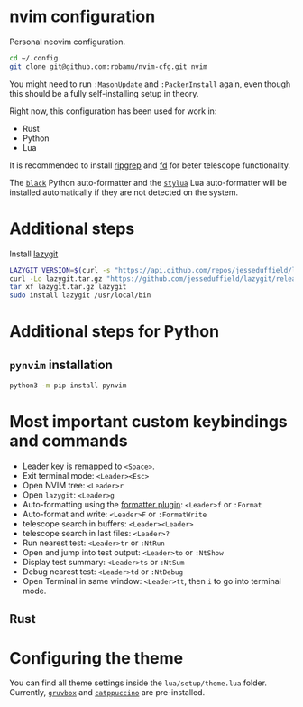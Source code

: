 nvim configuration
========

Personal neovim configuration.

```sh
cd ~/.config
git clone git@github.com:robamu/nvim-cfg.git nvim
```

You might need to run `:MasonUpdate` and `:PackerInstall` again, even
though this should be a fully self-installing setup in theory.

Right now, this configuration has been used for work in:

- Rust
- Python
- Lua

It is recommended to install [ripgrep](https://github.com/BurntSushi/ripgrep) and
[fd](https://github.com/sharkdp/fd) for beter telescope functionality.

The [`black`](https://github.com/psf/black) Python auto-formatter and the
[`stylua`](https://github.com/JohnnyMorganz/StyLua) Lua auto-formatter will be installed
automatically if they are not detected on the system.

# Additional steps

Install [lazygit](https://github.com/jesseduffield/lazygit#ubuntu)

```sh
LAZYGIT_VERSION=$(curl -s "https://api.github.com/repos/jesseduffield/lazygit/releases/latest" | grep -Po '"tag_name": "v\K[^"]*')
curl -Lo lazygit.tar.gz "https://github.com/jesseduffield/lazygit/releases/latest/download/lazygit_${LAZYGIT_VERSION}_Linux_x86_64.tar.gz"
tar xf lazygit.tar.gz lazygit
sudo install lazygit /usr/local/bin
```

# Additional steps for Python

## `pynvim` installation

```sh
python3 -m pip install pynvim
```

# Most important custom keybindings and commands

- Leader key is remapped to `<Space>`.
- Exit terminal mode: `<Leader><Esc>`
- Open NVIM tree: `<Leader>r`
- Open `lazygit`: `<Leader>g`
- Auto-formatting using the [formatter plugin](https://github.com/mhartington/formatter.nvim):
  `<Leader>f` or `:Format`
- Auto-format and write: `<Leader>F` or `:FormatWrite`
- telescope search in buffers:  `<Leader><Leader>`
- telescope search in last files: `<Leader>?`
- Run nearest test: `<Leader>tr` or `:NtRun`
- Open and jump into test output: `<Leader>to` or `:NtShow`
- Display test summary: `<Leader>ts` or `:NtSum`
- Debug nearest test: `<Leader>td` or `:NtDebug`
- Open Terminal in same window: `<Leader>tt`, then `i` to go into terminal mode.

## Rust

# Configuring the theme

You can find all theme settings inside the `lua/setup/theme.lua` folder. Currently,
[`gruvbox`](https://github.com/ellisonleao/gruvbox.nvim) and
[`catppuccino`](https://github.com/catppuccin/nvim) are pre-installed.
